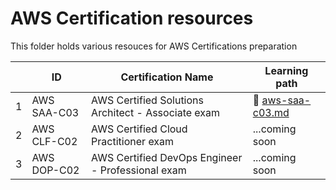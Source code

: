 # AWS Certification resources

This folder holds various resouces for AWS Certifications preparation

|     | ID          | Certification Name                                 | Learning path                                       |
| --- | ----------- | -------------------------------------------------- | --------------------------------------------------- |
| 1   | AWS SAA-C03 | AWS Certified Solutions Architect - Associate exam | 📖 [aws-saa-c03.md](./certification/aws-saa-c03.md) |
| 2   | AWS CLF-C02 | AWS Certified Cloud Practitioner exam              | ...coming soon                                      |
| 3   | AWS DOP-C02 | AWS Certified DevOps Engineer - Professional exam  | ...coming soon                                      |

